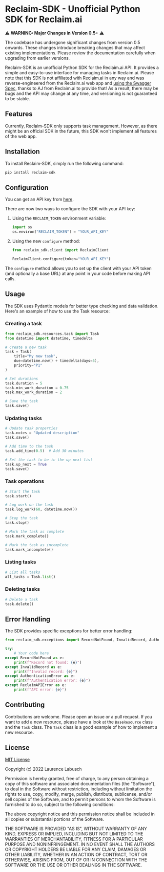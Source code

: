 # Reclaim-SDK - Unofficial Python SDK for Reclaim.ai

⚠️ **WARNING: Major Changes in Version 0.5+** ⚠️

The codebase has undergone significant changes from version 0.5 onwards. These changes introduce breaking changes that may affect existing implementations. Please review the documentation carefully when upgrading from earlier versions.

Reclaim-SDK is an unofficial Python SDK for the Reclaim.ai API. It provides a simple and easy-to-use interface for managing tasks in Reclaim.ai. Please note that this SDK is not affiliated with Reclaim.ai in any way and was reverse-engineered from the Reclaim.ai web app and [using the Swagger Spec](https://api.app.reclaim.ai/swagger/reclaim-api-0.1.yml), thanks to AJ from Reclaim.ai to provide that! As a result, there may be bugs and the API may change at any time, and versioning is not guaranteed to be stable.

## Features
Currently, Reclaim-SDK only supports task management. However, as there might be an official SDK in the future, this SDK won't implement all features of the web app. 

## Installation
To install Reclaim-SDK, simply run the following command:
```bash
pip install reclaim-sdk
```

## Configuration
You can get an API key from [here](https://app.reclaim.ai/settings/developer).

There are now two ways to configure the SDK with your API key:

1. Using the `RECLAIM_TOKEN` environment variable:
   ```python
   import os
   os.environ["RECLAIM_TOKEN"] = "YOUR_API_KEY"
   ```

2. Using the new `configure` method:
   ```python
   from reclaim_sdk.client import ReclaimClient
   
   ReclaimClient.configure(token="YOUR_API_KEY")
   ```

The `configure` method allows you to set up the client with your API token (and optionally a base URL) at any point in your code before making API calls.

## Usage
The SDK uses Pydantic models for better type checking and data validation. Here's an example of how to use the Task resource:

### Creating a task
```python
from reclaim_sdk.resources.task import Task
from datetime import datetime, timedelta

# Create a new task
task = Task(
    title="My new task",
    due=datetime.now() + timedelta(days=5),
    priority="P1"
)

# Set durations
task.duration = 5
task.min_work_duration = 0.75
task.max_work_duration = 2

# Save the task
task.save()
```

### Updating tasks
```python
# Update task properties
task.notes = "Updated description"
task.save()

# Add time to the task
task.add_time(0.5)  # Add 30 minutes

# Set the task to be in the up next list
task.up_next = True
task.save()
```

### Task operations
```python
# Start the task
task.start()

# Log work on the task
task.log_work(60, datetime.now())

# Stop the task
task.stop()

# Mark the task as complete
task.mark_complete()

# Mark the task as incomplete
task.mark_incomplete()
```

### Listing tasks
```python
# List all tasks
all_tasks = Task.list()
```

### Deleting tasks
```python
# Delete a task
task.delete()
```

## Error Handling
The SDK provides specific exceptions for better error handling:

```python
from reclaim_sdk.exceptions import RecordNotFound, InvalidRecord, AuthenticationError, ReclaimAPIError

try:
    # Your code here
except RecordNotFound as e:
    print(f"Record not found: {e}")
except InvalidRecord as e:
    print(f"Invalid record: {e}")
except AuthenticationError as e:
    print(f"Authentication error: {e}")
except ReclaimAPIError as e:
    print(f"API error: {e}")
```

## Contributing
Contributions are welcome. Please open an issue or a pull request. If you want to add a new resource, please have a look at the `BaseResource` class and the `Task` class. The `Task` class is a good example of how to implement a new resource.

## License
[MIT License](https://choosealicense.com/licenses/mit/)

Copyright (c) 2022 Laurence Labusch

Permission is hereby granted, free of charge, to any person obtaining a copy
of this software and associated documentation files (the "Software"), to deal
in the Software without restriction, including without limitation the rights
to use, copy, modify, merge, publish, distribute, sublicense, and/or sell
copies of the Software, and to permit persons to whom the Software is
furnished to do so, subject to the following conditions:

The above copyright notice and this permission notice shall be included in all
copies or substantial portions of the Software.

THE SOFTWARE IS PROVIDED "AS IS", WITHOUT WARRANTY OF ANY KIND, EXPRESS OR
IMPLIED, INCLUDING BUT NOT LIMITED TO THE WARRANTIES OF MERCHANTABILITY,
FITNESS FOR A PARTICULAR PURPOSE AND NONINFRINGEMENT. IN NO EVENT SHALL THE
AUTHORS OR COPYRIGHT HOLDERS BE LIABLE FOR ANY CLAIM, DAMAGES OR OTHER
LIABILITY, WHETHER IN AN ACTION OF CONTRACT, TORT OR OTHERWISE, ARISING FROM,
OUT OF OR IN CONNECTION WITH THE SOFTWARE OR THE USE OR OTHER DEALINGS IN THE
SOFTWARE.